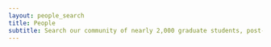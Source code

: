 ```yaml
---
layout: people_search
title: People
subtitle: Search our community of nearly 2,000 graduate students, post-docs, professors, and scholars outside academia
---
```

